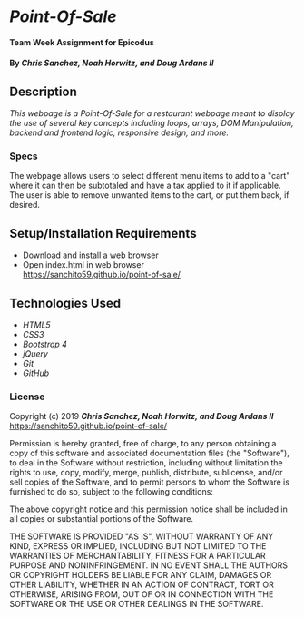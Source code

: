 # _Point-Of-Sale_

#### Team Week Assignment for Epicodus

#### By _**Chris Sanchez, Noah Horwitz, and Doug Ardans II**_

## Description

_This webpage is a Point-Of-Sale for a restaurant webpage meant to display the use of several key concepts including loops, arrays, DOM Manipulation, backend and frontend logic, responsive design, and more._

### Specs
The webpage allows users to select different menu items to add to a "cart" where it can then be subtotaled and have a tax applied to it if applicable. The user is able to remove unwanted items to the cart, or put them back, if desired.

## Setup/Installation Requirements

* Download and install a web browser
* Open index.html in web browser\
https://sanchito59.github.io/point-of-sale/

## Technologies Used

* _HTML5_
* _CSS3_
* _Bootstrap 4_
* _jQuery_
* _Git_
* _GitHub_

### License

Copyright (c) 2019 ****_Chris Sanchez, Noah Horwitz, and Doug Ardans II_****\
https://sanchito59.github.io/point-of-sale/

Permission is hereby granted, free of charge, to any person obtaining a copy of this software and associated documentation files (the "Software"), to deal in the Software without restriction, including without limitation the rights to use, copy, modify, merge, publish, distribute, sublicense, and/or sell copies of the Software, and to permit persons to whom the Software is furnished to do so, subject to the following conditions:

The above copyright notice and this permission notice shall be included in all copies or substantial portions of the Software.

THE SOFTWARE IS PROVIDED "AS IS", WITHOUT WARRANTY OF ANY KIND, EXPRESS OR IMPLIED, INCLUDING BUT NOT LIMITED TO THE WARRANTIES OF MERCHANTABILITY, FITNESS FOR A PARTICULAR PURPOSE AND NONINFRINGEMENT. IN NO EVENT SHALL THE AUTHORS OR COPYRIGHT HOLDERS BE LIABLE FOR ANY CLAIM, DAMAGES OR OTHER LIABILITY, WHETHER IN AN ACTION OF CONTRACT, TORT OR OTHERWISE, ARISING FROM, OUT OF OR IN CONNECTION WITH THE SOFTWARE OR THE USE OR OTHER DEALINGS IN THE SOFTWARE.
